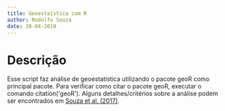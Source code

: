 ```yaml
---
title: Geoestaística com R
author: Rodolfo Souza
date: 28-04-2019
---
```


# Descrição
Esse script faz análise de geoestatística utilizando o pacote geoR como principal pacote. Para verificar como citar o pacote geoR, executar o comando citation('geoR'). Alguns detalhes/critérios sobre a análise podem ser encontrados em [Souza et al. (2017)](<https://doi.org/10.1016/j.geodrs.2017.07.008>).

